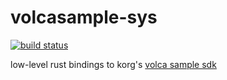 # volcasample-sys

[![build status](https://travis-ci.org/ahihi/volcasample-sys.svg?branch=master)](https://travis-ci.org/ahihi/volcasample-sys)

low-level rust bindings to korg's [volca sample sdk](https://github.com/ahihi/volcasample)

